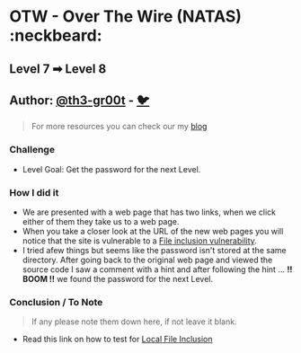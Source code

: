 # OTW - Over The Wire (NATAS) :neckbeard:

## Level 7 ➡ Level 8
## Author: [@th3-gr00t](https://th33-gr00t.tk/) -  [:bird:](https://twitter.com/th3_gr00t/)

> For more resources you can check our my [blog](https://th33gr00t.blogspot.com/)

### Challenge

- Level Goal: Get the password for the next Level.

### How I did it

- We are presented with a web page that has two links, when we click either of them they take us to a web page.
- When you take a closer look at the URL of the new web pages you will notice that the site is vulnerable to a [File inclusion vulnerability](https://en.wikipedia.org/wiki/File_inclusion_vulnerability).
- I tried afew things but seems like the password isn't stored at the same directory. After going back to the original web page and viewed the source code I saw a comment with a hint and after following the hint ... **!! BOOM !!** we found the password for the next Level.

### Conclusion / To Note

> If any please note them down here, if not leave it blank.

- Read this link on how to test for [Local File Inclusion](https://wiki.owasp.org/index.php/Testing_for_Local_File_Inclusion)
